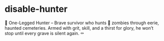 # disable-hunter
🦿 One-Legged Hunter – Brave survivor who hunts 🧟 zombies through eerie, haunted cemeteries. Armed with grit, skill, and a thirst for glory, he won’t stop until every grave is silent again. ⚰️

